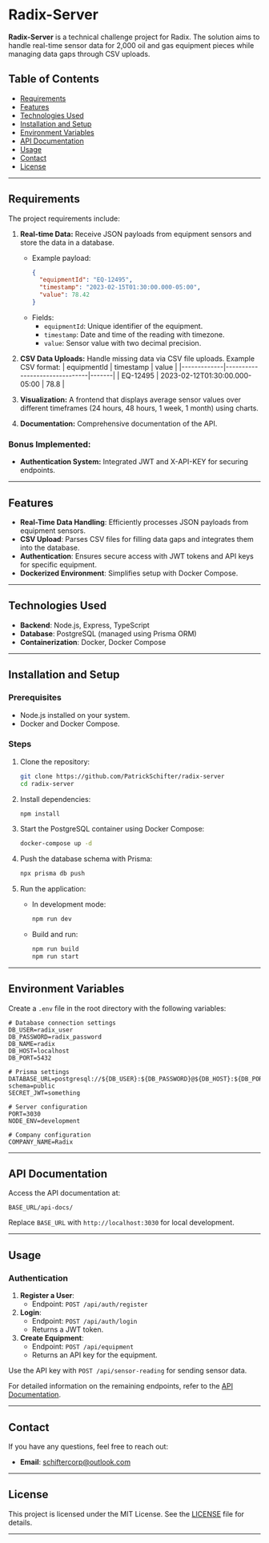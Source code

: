 # Radix-Server

**Radix-Server** is a technical challenge project for Radix. The solution aims to handle real-time sensor data for 2,000 oil and gas equipment pieces while managing data gaps through CSV uploads.

## Table of Contents

- [Requirements](#requirements)
- [Features](#features)
- [Technologies Used](#technologies-used)
- [Installation and Setup](#installation-and-setup)
- [Environment Variables](#environment-variables)
- [API Documentation](#api-documentation)
- [Usage](#usage)
- [Contact](#contact)
- [License](#license)

---

## Requirements

The project requirements include:

1. **Real-time Data:** Receive JSON payloads from equipment sensors and store the data in a database.

   - Example payload:
     ```json
     {
       "equipmentId": "EQ-12495",
       "timestamp": "2023-02-15T01:30:00.000-05:00",
       "value": 78.42
     }
     ```
   - Fields:
     - `equipmentId`: Unique identifier of the equipment.
     - `timestamp`: Date and time of the reading with timezone.
     - `value`: Sensor value with two decimal precision.

2. **CSV Data Uploads:** Handle missing data via CSV file uploads. Example CSV format:
   | equipmentId | timestamp | value |
   |-------------|-------------------------------|-------|
   | EQ-12495 | 2023-02-12T01:30:00.000-05:00 | 78.8 |

3. **Visualization:** A frontend that displays average sensor values over different timeframes (24 hours, 48 hours, 1 week, 1 month) using charts.

4. **Documentation:** Comprehensive documentation of the API.

### Bonus Implemented:

- **Authentication System:** Integrated JWT and X-API-KEY for securing endpoints.

---

## Features

- **Real-Time Data Handling**: Efficiently processes JSON payloads from equipment sensors.
- **CSV Upload**: Parses CSV files for filling data gaps and integrates them into the database.
- **Authentication**: Ensures secure access with JWT tokens and API keys for specific equipment.
- **Dockerized Environment**: Simplifies setup with Docker Compose.

---

## Technologies Used

- **Backend**: Node.js, Express, TypeScript
- **Database**: PostgreSQL (managed using Prisma ORM)
- **Containerization**: Docker, Docker Compose

---

## Installation and Setup

### Prerequisites

- Node.js installed on your system.
- Docker and Docker Compose.

### Steps

1. Clone the repository:

   ```bash
   git clone https://github.com/PatrickSchifter/radix-server
   cd radix-server
   ```

2. Install dependencies:

   ```bash
   npm install
   ```

3. Start the PostgreSQL container using Docker Compose:

   ```bash
   docker-compose up -d
   ```

4. Push the database schema with Prisma:

   ```bash
   npx prisma db push
   ```

5. Run the application:
   - In development mode:
     ```bash
     npm run dev
     ```
   - Build and run:
     ```bash
     npm run build
     npm run start
     ```

---

## Environment Variables

Create a `.env` file in the root directory with the following variables:

```dotenv
# Database connection settings
DB_USER=radix_user
DB_PASSWORD=radix_password
DB_NAME=radix
DB_HOST=localhost
DB_PORT=5432

# Prisma settings
DATABASE_URL=postgresql://${DB_USER}:${DB_PASSWORD}@${DB_HOST}:${DB_PORT}/${DB_NAME}?schema=public
SECRET_JWT=something

# Server configuration
PORT=3030
NODE_ENV=development

# Company configuration
COMPANY_NAME=Radix
```

---

## API Documentation

Access the API documentation at:

```
BASE_URL/api-docs/
```

Replace `BASE_URL` with `http://localhost:3030` for local development.

---

## Usage

### Authentication

1. **Register a User**:
   - Endpoint: `POST /api/auth/register`
2. **Login**:
   - Endpoint: `POST /api/auth/login`
   - Returns a JWT token.
3. **Create Equipment**:
   - Endpoint: `POST /api/equipment`
   - Returns an API key for the equipment.

Use the API key with `POST /api/sensor-reading` for sending sensor data.

For detailed information on the remaining endpoints, refer to the [API Documentation](#api-documentation).

---

## Contact

If you have any questions, feel free to reach out:

- **Email**: [schiftercorp@outlook.com](mailto:schiftercorp@outlook.com)

---

## License

This project is licensed under the MIT License. See the [LICENSE](LICENSE) file for details.

---
